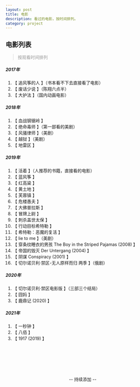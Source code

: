 ```yaml
---
layout: post
title: 电影
description: 看过的电影，按时间排列。
category: project
---
```

## 电影列表 

> <p style="color:#999;">按观看时间排列</p>

##### 2017年

1. 【 追风筝的人 】（书本看不下去直接看了电影）
2. 【 废话少说 】（陈翔六点半）
3. 【 大护法 】（国内动画电影）

##### 2018年

1. 【 血战钢锯岭 】
2. 【 绝命毒师 】（第一部看的美剧）
3. 【 风骚律师 】（美剧）
4. 【 越狱 】（美剧）
5. 【 地雷区 】

##### 2019年

1. 【 活着 】（人推荐的书籍，直接看的电影）
2. 【 蓝风筝 】
3. 【 红高粱 】
4. 【 黄土地 】
5. 【 芙蓉镇 】
6. 【 危楼愚夫 】
7. 【 大佛普拉斯 】
8. 【 冒牌上尉 】
9. 【 刺杀盖世太保 】
10. 【 行动目标希特勒 】
11. 【 希特勒：恶魔的复活 】
12. 【 lie to me 】（美剧）
13. 【 穿条纹睡衣的男孩 The Boy in the Striped Pajamas (2008) 】
14. 【 帝国的毁灭 Der Untergang (2004) 】
15. 【 阴谋 Conspiracy (2001) 】
16. 【 切尔诺贝利·禁区-无人原样而归 两季 】（俄剧）

##### 2020年

1. 【 切尔诺贝利·禁区电影版 】（三部三个结局）
2. 【 囧妈 】
3. 【 鹿鼎记 (2020) 】

##### 2021年

1. 【 一秒钟 】
2. 【 八佰 】
3. 【 1917 (2019) 】




<br>
<br>
<br>
<br>
<br>
<p style="text-align:center;">-- 持续添加 --</p>

<p style="width:356px; height:200px; background:url(/images/onepuchman.gif); display:block; text-align:center; margin:10px auto 30px;"></p>